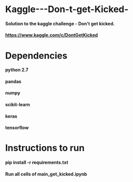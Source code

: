 # Kaggle---Don-t-get-Kicked-
#### Solution to the kaggle challenge - Don't get kicked.
#### https://www.kaggle.com/c/DontGetKicked

# Dependencies
#### python 2.7
#### pandas
#### numpy
#### scikit-learn
#### keras
#### tensorflow

# Instructions to run

#### pip install -r requirements.txt
#### Run all cells of main_get_kicked.ipynb
